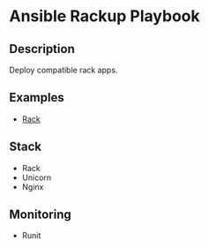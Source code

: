 Ansible Rackup Playbook
=====================

Description
-----------

Deploy compatible rack apps.

Examples
--------

- [Rack](https://github.com/jamesmoriarty/rack-playbook/blob/master/rackup.yml)

Stack
-----

- Rack
- Unicorn
- Nginx

Monitoring
----------

- Runit

